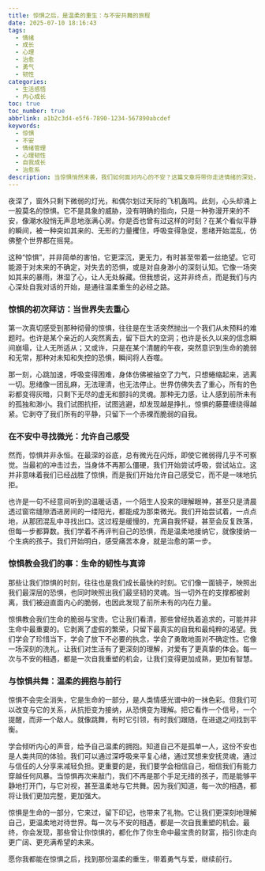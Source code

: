 ```yaml
---
title: 惊惧之后，是温柔的重生：与不安共舞的旅程
date: 2025-07-10 18:16:43
tags:
  - 情绪
  - 成长
  - 心理
  - 治愈
  - 勇气
  - 韧性
categories:
  - 生活感悟
  - 内心成长
toc: true
toc_number: true
abbrlink: a1b2c3d4-e5f6-7890-1234-567890abcdef
keywords:
  - 惊惧
  - 不安
  - 情绪管理
  - 心理韧性
  - 自我成长
  - 治愈系
description: 当惊惧悄然来袭，我们如何面对内心的不安？这篇文章将带你走进情绪的深处，探索如何在恐惧中找到力量，学会与不安共舞，最终迎来温柔的重生。
---
```


夜深了，窗外只剩下微弱的灯光，和偶尔划过天际的飞机轰鸣。此刻，心头却涌上一股莫名的惊惧。它不是具象的威胁，没有明确的指向，只是一种弥漫开来的不安，像潮水般悄无声息地涨满心房。你是否也曾有过这样的时刻？在某个看似平静的瞬间，被一种突如其来的、无形的力量攫住，呼吸变得急促，思绪开始混乱，仿佛整个世界都在摇晃。

这种“惊惧”，并非简单的害怕，它更深沉，更无力，有时甚至带着一丝绝望。它可能源于对未来的不确定，对失去的恐惧，或是对自身渺小的深刻认知。它像一场突如其来的暴雨，淋湿了心，让人无处躲藏。但我想说，这并非终点，而是我们与内心深处自我对话的开始，是通往温柔重生的必经之路。

### 惊惧的初次拜访：当世界失去重心

第一次真切感受到那种彻骨的惊惧，往往是在生活突然抛出一个我们从未预料的难题时。也许是某个亲近的人突然离去，留下巨大的空洞；也许是长久以来的信念瞬间崩塌，让人无所适从；又或许，只是在某个清醒的午夜，突然意识到生命的脆弱和无常，那种对未知和失控的恐惧，瞬间将人吞噬。

那一刻，心跳加速，呼吸变得困难，身体仿佛被抽空了力气，只想蜷缩起来，逃离一切。思绪像一团乱麻，无法理清，也无法停止。世界仿佛失去了重心，所有的色彩都变得灰暗，只剩下无尽的虚无和颤抖的灵魂。那种无力感，让人感到前所未有的孤独和渺小。我们试图抗拒，试图逃避，却发现越是挣扎，惊惧的藤蔓缠绕得越紧。它剥夺了我们所有的平静，只留下一个赤裸而脆弱的自我。

### 在不安中寻找微光：允许自己感受

然而，惊惧并非永恒。在最深的谷底，总有微光在闪烁，即使它微弱得几乎不可察觉。当最初的冲击过去，当身体不再那么僵硬，我们开始尝试呼吸，尝试站立。这并非意味着我们已经战胜了惊惧，而是我们开始允许自己感受它，而不是一味地抗拒。

也许是一句不经意间听到的温暖话语，一个陌生人投来的理解眼神，甚至只是清晨透过窗帘缝隙洒进房间的一缕阳光，都能成为那束微光。我们开始尝试着，一点点地，从那团混乱中寻找出口。这过程是缓慢的，充满自我怀疑，甚至会反复跌落，但每一步都算数。我们学着不再评判自己的恐惧，而是温柔地接纳它，就像接纳一个生病的孩子。我们开始明白，感受痛苦本身，就是治愈的第一步。

### 惊惧教会我们的事：生命的韧性与真谛

那些让我们惊惧的时刻，往往也是我们成长最快的时刻。它们像一面镜子，映照出我们最深层的恐惧，也同时映照出我们最坚韧的灵魂。当一切外在的支撑都被剥离，我们被迫直面内心的脆弱，也因此发现了前所未有的内在力量。

惊惧教会我们生命的脆弱与宝贵。它让我们看清，那些曾经执着追求的，可能并非生命中最重要的。它剥离了虚假的繁荣，只留下最真实的自我和最纯粹的渴望。我们学会了珍惜当下，学会了放下不必要的执念，学会了勇敢地面对不确定性。它像一场深刻的洗礼，让我们对生活有了更深刻的理解，对爱有了更真挚的体会。每一次与不安的相遇，都是一次自我重塑的机会，让我们变得更加成熟，更加有智慧。

### 与惊惧共舞：温柔的拥抱与前行

惊惧不会完全消失，它是生命的一部分，是人类情感光谱中的一抹色彩。但我们可以改变与它的关系，从抗拒变为接纳，从恐惧变为理解。把它看作一个信号，一个提醒，而非一个敌人。就像跳舞，有时它引领，有时我们跟随，在进退之间找到平衡。

学会倾听内心的声音，给予自己温柔的拥抱。知道自己不是孤单一人，这份不安也是人类共同的体验。我们可以通过深呼吸来平复心绪，通过冥想来安抚灵魂，通过与信任的人分享来减轻负担。更重要的是，我们要学会相信自己，相信我们有能力穿越任何风暴。当惊惧再次来敲门，我们不再是那个手足无措的孩子，而是能够平静地打开门，与它对视，甚至温柔地与它共舞。因为我们知道，每一次的相遇，都将让我们更加完整，更加强大。

惊惧是生命的一部分，它来过，留下印记，也带来了礼物。它让我们更深刻地理解自己，更温柔地对待世界。每一次与不安的相遇，都是一次自我重塑的机会。最终，你会发现，那些曾让你惊惧的，都化作了你生命中最宝贵的财富，指引你走向更广阔、更充满希望的未来。

愿你我都能在惊惧之后，找到那份温柔的重生，带着勇气与爱，继续前行。